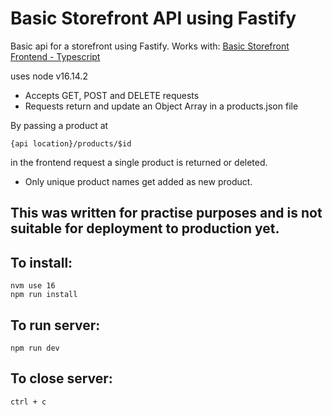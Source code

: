 # Basic Storefront API using Fastify
Basic api for a storefront using Fastify. 
Works with: [Basic Storefront Frontend - Typescript](https://github.com/Ryuker/react-practise-storefront-ts)

uses node v16.14.2
- Accepts GET, POST and DELETE requests
- Requests return and update an Object Array in a products.json file

By passing a product at 
~~~ 
{api location}/products/$id 
~~~  
 in the frontend request a single product is returned or deleted.
- Only unique product names get added as new product.


This was written for practise purposes and is not suitable for deployment to production yet.
---

## To install:
~~~
nvm use 16
npm run install
~~~ 


## To run server: 
~~~
npm run dev
~~~
## To close server:
~~~
ctrl + c
~~~

